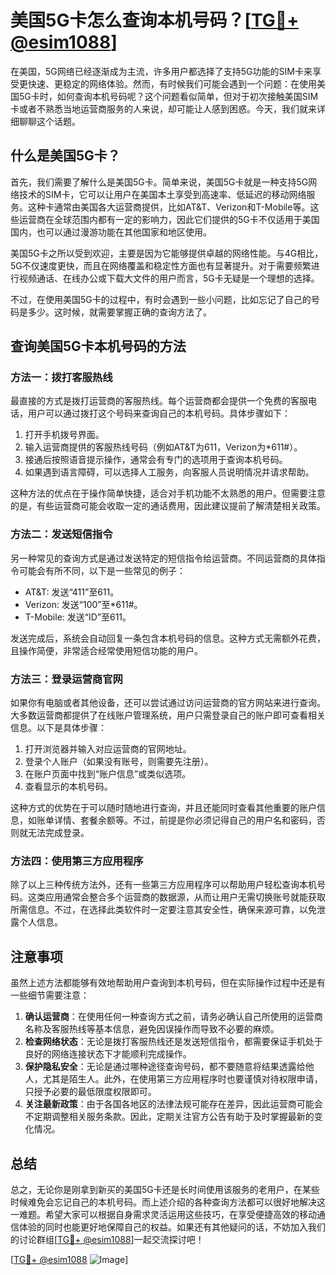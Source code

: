 # 美国5G卡怎么查询本机号码？[[TG💪+ @esim1088](https://t.me/s/esim1088)]

在美国，5G网络已经逐渐成为主流，许多用户都选择了支持5G功能的SIM卡来享受更快速、更稳定的网络体验。然而，有时候我们可能会遇到一个问题：在使用美国5G卡时，如何查询本机号码呢？这个问题看似简单，但对于初次接触美国SIM卡或者不熟悉当地运营商服务的人来说，却可能让人感到困惑。今天，我们就来详细聊聊这个话题。

## 什么是美国5G卡？

首先，我们需要了解什么是美国5G卡。简单来说，美国5G卡就是一种支持5G网络技术的SIM卡，它可以让用户在美国本土享受到高速率、低延迟的移动网络服务。这种卡通常由美国各大运营商提供，比如AT&T、Verizon和T-Mobile等。这些运营商在全球范围内都有一定的影响力，因此它们提供的5G卡不仅适用于美国国内，也可以通过漫游功能在其他国家和地区使用。

美国5G卡之所以受到欢迎，主要是因为它能够提供卓越的网络性能。与4G相比，5G不仅速度更快，而且在网络覆盖和稳定性方面也有显著提升。对于需要频繁进行视频通话、在线办公或下载大文件的用户而言，5G卡无疑是一个理想的选择。

不过，在使用美国5G卡的过程中，有时会遇到一些小问题，比如忘记了自己的号码是多少。这时候，就需要掌握正确的查询方法了。

## 查询美国5G卡本机号码的方法

### 方法一：拨打客服热线

最直接的方式是拨打运营商的客服热线。每个运营商都会提供一个免费的客服电话，用户可以通过拨打这个号码来查询自己的本机号码。具体步骤如下：

1. 打开手机拨号界面。
2. 输入运营商提供的客服热线号码（例如AT&T为611，Verizon为*611#）。
3. 接通后按照语音提示操作，通常会有专门的选项用于查询本机号码。
4. 如果遇到语言障碍，可以选择人工服务，向客服人员说明情况并请求帮助。

这种方法的优点在于操作简单快捷，适合对手机功能不太熟悉的用户。但需要注意的是，有些运营商可能会收取一定的通话费用，因此建议提前了解清楚相关政策。

### 方法二：发送短信指令

另一种常见的查询方式是通过发送特定的短信指令给运营商。不同运营商的具体指令可能会有所不同，以下是一些常见的例子：

- AT&T: 发送“411”至611。
- Verizon: 发送“100”至*611#。
- T-Mobile: 发送“ID”至611。

发送完成后，系统会自动回复一条包含本机号码的信息。这种方式无需额外花费，且操作简便，非常适合经常使用短信功能的用户。

### 方法三：登录运营商官网

如果你有电脑或者其他设备，还可以尝试通过访问运营商的官方网站来进行查询。大多数运营商都提供了在线账户管理系统，用户只需登录自己的账户即可查看相关信息。以下是具体步骤：

1. 打开浏览器并输入对应运营商的官网地址。
2. 登录个人账户（如果没有账号，则需要先注册）。
3. 在账户页面中找到“账户信息”或类似选项。
4. 查看显示的本机号码。

这种方式的优势在于可以随时随地进行查询，并且还能同时查看其他重要的账户信息，如账单详情、套餐余额等。不过，前提是你必须记得自己的用户名和密码，否则就无法完成登录。

### 方法四：使用第三方应用程序

除了以上三种传统方法外，还有一些第三方应用程序可以帮助用户轻松查询本机号码。这类应用通常会整合多个运营商的数据源，从而让用户无需切换账号就能获取所需信息。不过，在选择此类软件时一定要注意其安全性，确保来源可靠，以免泄露个人信息。

## 注意事项

虽然上述方法都能够有效地帮助用户查询到本机号码，但在实际操作过程中还是有一些细节需要注意：

1. **确认运营商**：在使用任何一种查询方式之前，请务必确认自己所使用的运营商名称及客服热线等基本信息，避免因误操作而导致不必要的麻烦。
2. **检查网络状态**：无论是拨打客服热线还是发送短信指令，都需要保证手机处于良好的网络连接状态下才能顺利完成操作。
3. **保护隐私安全**：无论是通过哪种途径查询号码，都不要随意将结果透露给他人，尤其是陌生人。此外，在使用第三方应用程序时也要谨慎对待权限申请，只授予必要的最低限度权限即可。
4. **关注最新政策**：由于各国各地区的法律法规可能存在差异，因此运营商可能会不定期调整相关服务条款。因此，定期关注官方公告有助于及时掌握最新的变化情况。

## 总结

总之，无论你是刚拿到新买的美国5G卡还是长时间使用该服务的老用户，在某些时候难免会忘记自己的本机号码。而上述介绍的各种查询方法都可以很好地解决这一难题。希望大家可以根据自身需求灵活运用这些技巧，在享受便捷高效的移动通信体验的同时也能更好地保障自己的权益。如果还有其他疑问的话，不妨加入我们的讨论群组[[TG💪+ @esim1088](https://t.me/s/esim1088)]一起交流探讨吧！

[[TG💪+ @esim1088](https://t.me/s/esim1088) ![Image](https://i.postimg.cc/4NQfJmqS/Snipaste-2025-05-13-00-14-12.png)]
